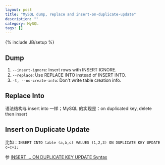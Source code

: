 ```yaml
---
layout: post
title: "MySQL dump, replace and insert-on-duplicate-update"
description: ""
category: MySQL
tags: []
---
```

{% include JB/setup %}

## Dump

1. `--insert-ignore`: Insert rows with INSERT IGNORE.
2. `--replace`: Use REPLACE INTO instead of INSERT INTO.
3. `-t, --no-create-info`: Don't write table creation info.

## Replace Into

语法结构与 insert into 一样；MySQL 的实现是：on duplicated key, delete then insert  

## Insert on Duplicate Update

比如：`INSERT INTO table (a,b,c) VALUES (1,2,3) ON DUPLICATE KEY UPDATE c=c+1;`  

参 [INSERT ... ON DUPLICATE KEY UPDATE Syntax](http://dev.mysql.com/doc/refman/5.0/en/insert-on-duplicate.html)

